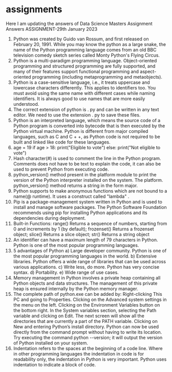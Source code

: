 # assignments
Here I am updating the answers of Data Science Masters Assignment Answers
ASSIGNMENT-29th January 2023
1. Python was created by Guido van Rossum, and first released on February 20, 1991. While you may know the python as a large snake, the name of the Python programming language comes from an old BBC television comedy sketch series called Monty Python's Flying Circus.
2. Python is a multi-paradigm programming language. Object-oriented programming and structured programming are fully supported, and many of their features support functional programming and aspect-oriented programming (including metaprogramming and metaobjects).
3. Python is a case-sensitive language, i.e., it treats uppercase and lowercase characters differently. This applies to identifiers too. You must avoid using the same name with different cases while naming identifiers. It is always good to use names that are more easily understood.
4. The correct extension of python is . py and can be written in any text editor. We need to use the extension . py to save these files.
5. Python is an interpreted language, which means the source code of a Python program is converted into bytecode that is then executed by the Python virtual machine. Python is different from major compiled languages, such as C and C + +, as Python code is not required to be built and linked like code for these languages.
6. age = 19
    if age > 18:
      print("Eligible to vote")
    else:
      print("Not eligible to vote")
7. Hash character(#) is used to comment the line in the Python program. Comments does not have to be text to explain the code, it can also be used to prevent Python from executing code.
8. python_version() method present in the platform module to print the version of the Python interpreter installed on the system. The platform. python_version() method returns a string in the form major.
9. Python supports to make anonymous functions which are not bound to a name(@ runtime). It uses a construct called "lambda" .
10. Pip is a package-management system written in Python and is used to install and manage software packages. The Python Software Foundation recommends using pip for installing Python applications and its dependencies during deployment.
11. Built-in Functions: range()	Returns a sequence of numbers, starting from 0 and increments by 1 (by default); frozenset()	Returns a frozenset object; slice()	Returns a slice object; str()	Returns a string object
12. An identifier can have a maximum length of 79 characters in Python. Python is one of the most popular programming languages.
13. 5 advantages of Python
a) Large developer community. Python is one of the most popular programming languages in the world.
b) Extensive libraries. Python offers a wide range of libraries that can be used across various applications.
c) Write less, do more. Python has very concise syntax. 
d) Portability.
e) Wide range of use cases.
14. Memory management in Python involves a private heap containing all Python objects and data structures. The management of this private heap is ensured internally by the Python memory manager.
15. The complete path of python.exe can be added by:
  Right-clicking This PC and going to Properties.
  Clicking on the Advanced system settings in the menu on the left.
  Clicking on the Environment Variables button o​n the bottom right.
  In the System variables section, selecting the Path variable and clicking on Edit. The next screen will show all the directories that are currently a part of the PATH variable.
  Clicking on New and entering Python’s install directory.
  Python can now be used directly from the command prompt without having to write its location. Try executing the command python --version; it will output the version  of Python installed on your system.
  16. Indentation refers to the spaces at the beginning of a code line. Where in other programming languages the indentation in code is for readability only, the indentation in Python is very important. Python uses indentation to indicate a block of code.
